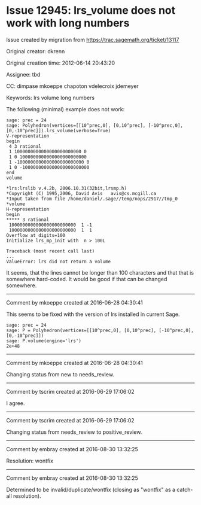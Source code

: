 # Issue 12945: lrs_volume does not work with long numbers

Issue created by migration from https://trac.sagemath.org/ticket/13117

Original creator: dkrenn

Original creation time: 2012-06-14 20:43:20

Assignee: tbd

CC:  dimpase mkoeppe chapoton vdelecroix jdemeyer

Keywords: lrs volume long numbers

The following (minimal) example does not work:

```
sage: prec = 24
sage: Polyhedron(vertices=[[10^prec,0], [0,10^prec], [-10^prec,0], [0,-10^prec]]).lrs_volume(verbose=True)
V-representation
begin
 4 3 rational
 1 1000000000000000000000000 0
 1 0 1000000000000000000000000
 1 -1000000000000000000000000 0
 1 0 -1000000000000000000000000
end
volume

*lrs:lrslib v.4.2b, 2006.10.31(32bit,lrsmp.h)
*Copyright (C) 1995,2006, David Avis   avis@cs.mcgill.ca 
*Input taken from file /home/daniel/.sage//temp/nops/2917//tmp_0
*volume
H-representation
begin
***** 3 rational
 1000000000000000000000000  1 -1 
 1000000000000000000000000  1  1 
Overflow at digits=100
Initialize lrs_mp_init with  n > 100L

Traceback (most recent call last)
...
ValueError: lrs did not return a volume
```

It seems, that the lines cannot be longer than 100 characters and that that is somewhere hard-coded. It would be good if that can be changed somewhere.


---

Comment by mkoeppe created at 2016-06-28 04:30:41

This seems to be fixed with the version of lrs installed in current Sage.


```
sage: prec = 24
sage: P = Polyhedron(vertices=[[10^prec,0], [0,10^prec], [-10^prec,0], [0,-10^prec]])
sage: P.volume(engine='lrs')
2e+48
```



---

Comment by mkoeppe created at 2016-06-28 04:30:41

Changing status from new to needs_review.


---

Comment by tscrim created at 2016-06-29 17:06:02

I agree.


---

Comment by tscrim created at 2016-06-29 17:06:02

Changing status from needs_review to positive_review.


---

Comment by embray created at 2016-08-30 13:32:25

Resolution: wontfix


---

Comment by embray created at 2016-08-30 13:32:25

Determined to be invalid/duplicate/wontfix (closing as "wontfix" as a catch-all resolution).
